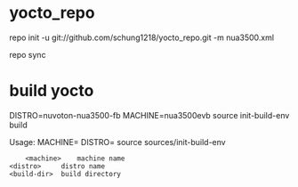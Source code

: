 # yocto_repo

repo init -u git://github.com/schung1218/yocto_repo.git -m nua3500.xml

repo sync

# build yocto

DISTRO=nuvoton-nua3500-fb MACHINE=nua3500evb source init-build-env build

Usage:
	MACHINE=<machine> DISTRO=<distro> source sources/init-build-env <build-dir>

    	<machine>    machine name
	<distro>     distro name
	<build-dir>  build directory
